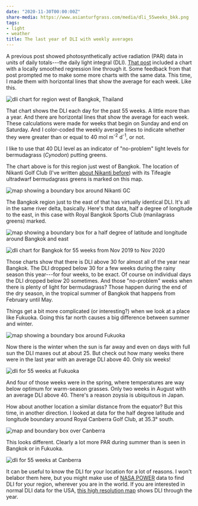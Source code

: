 ```yaml
---
date: "2020-11-30T00:00:00Z"
share-media: https://www.asianturfgrass.com/media/dli_55weeks_bkk.png
tags:
- light
- weather
title: The last year of DLI with weekly averages
---
```


A previous post showed photosynthetically active radiation (PAR) data in units of daily totals---the daily light integral (DLI). [That post](https://www.asianturfgrass.com/2020-11-28-worldwide-agroclimatology-data/) included a chart with a locally smoothed regression line through it. Some feedback from that post prompted me to make some more charts with the same data. This time, I made them with horizontal lines that show the average for each week. Like this.

![dli chart for region west of Bangkok, Thailand](/media/dli_55weeks_nakhon_phathom.png)

That chart shows the DLI each day for the past 55 weeks. A little more than a year. And there are horizontal lines that show the average for each week. These calculations were made for weeks that begin on Sunday and end on Saturday. And I color-coded the weekly average lines to indicate whether they were greater than or equal to 40 mol m<sup>-2</sup> d<sup>-1</sup>, or not. 

I like to use that 40 DLI level as an indicator of "no-problem" light levels for bermudagrass (*Cynodon*) putting greens.

The chart above is for this region just west of Bangkok. The location of Nikanti Golf Club (I've written [about Nikanti before](https://www.asianturfgrass.com/2020-08-01-numerical-notes-nikanti/)) with its Tifeagle ultradwarf bermudagrass greens is marked on this map.

![map showing a boundary box around Nikanti GC](/media/nikanti_boundary_box.jpg)

The Bangkok region just to the east of that has virtually identical DLI. It's all in the same river delta, basically. Here's that data, half a degree of longitude to the east, in this case with Royal Bangkok Sports Club (manilagrass greens) marked.

![map showing a boundary box for a half degree of latitude and longitude around Bangkok and east](/media/bangkok_boundary_box.jpg)

![dli chart for Bangkok for 55 weeks from Nov 2019 to Nov 2020](/media/dli_55weeks_bkk.png)

Those charts show that there is DLI above 30 for almost all of the year near Bangkok. The DLI dropped below 30 for a few weeks during the rainy season this year---for four weeks, to be exact. Of course on individual days the DLI dropped below 20 sometimes. And those "no-problem" weeks when there is plenty of light for bermudagrass? Those happen during the end of the dry season, in the tropical summer of Bangkok that happens from February until May.

Things get a bit more complicated (or interesting?) when we look at a place like Fukuoka. Going this far north causes a big difference between summer and winter.

![map showing a boundary box around Fukuoka](/media/keya_boundary_box.jpg)

Now there is the winter when the sun is far away and even on days with full sun the DLI maxes out at about 25. But check out how many weeks there were in the last year with an average DLI above 40. Only six weeks!

![dli for 55 weeks at Fukuoka](/media/dli_55weeks_fukuoka.png)

And four of those weeks were in the spring, where temperatures are way below optimum for warm-season grasses. Only two weeks in August with an average DLI above 40. There's a reason zoysia is ubiquitous in Japan.

How about another location a similar distance from the equator? But this time, in another direction. I looked at data for the half degree latitude and longitude boundary around Royal Canberra Golf Club, at 35.3° south. 

![map and boundary box over Canberra](/media/canberra_boundary_box.jpg)

This looks different. Clearly a lot more PAR during summer than is seen in Bangkok or in Fukuoka.

![dli for 55 weeks at Canberra](/media/dli_55weeks_canberra.png)

It can be useful to know the DLI for your location for a lot of reasons. I won't belabor them here, but you might make use of [NASA POWER](https://power.larc.nasa.gov/) data to find DLI for your region, wherever you are in the world. If you are interested in normal DLI data for the USA, [this high resolution map](https://www.asianturfgrass.com/2018-10-14-high-resolution-dli-maps-united-states/) shows DLI through the year.
